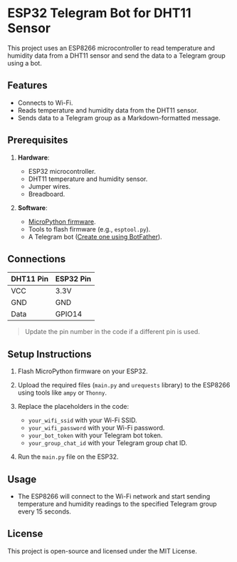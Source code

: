 # ESP32 Telegram Bot for DHT11 Sensor

This project uses an ESP8266 microcontroller to read temperature and humidity data from a DHT11 sensor and send the data to a Telegram group using a bot.

## Features
- Connects to Wi-Fi.
- Reads temperature and humidity data from the DHT11 sensor.
- Sends data to a Telegram group as a Markdown-formatted message.

## Prerequisites
1. **Hardware**:
   - ESP32 microcontroller.
   - DHT11 temperature and humidity sensor.
   - Jumper wires.
   - Breadboard.

2. **Software**:
   - [MicroPython firmware](https://micropython.org/download/).
   - Tools to flash firmware (e.g., `esptool.py`).
   - A Telegram bot ([Create one using BotFather](https://core.telegram.org/bots#botfather)).

## Connections
| **DHT11 Pin** | **ESP32 Pin**   |
|---------------|-----------------|
| VCC           | 3.3V            |
| GND           | GND             |
| Data          | GPIO14          |

> Update the pin number in the code if a different pin is used.

## Setup Instructions
1. Flash MicroPython firmware on your ESP32.
2. Upload the required files (`main.py` and `urequests` library) to the ESP8266 using tools like `ampy` or `Thonny`.
3. Replace the placeholders in the code:
   - `your_wifi_ssid` with your Wi-Fi SSID.
   - `your_wifi_password` with your Wi-Fi password.
   - `your_bot_token` with your Telegram bot token.
   - `your_group_chat_id` with your Telegram group chat ID.

4. Run the `main.py` file on the ESP32.

## Usage
- The ESP8266 will connect to the Wi-Fi network and start sending temperature and humidity readings to the specified Telegram group every 15 seconds.

## License
This project is open-source and licensed under the MIT License.

